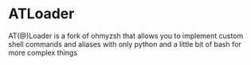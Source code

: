 # ATLoader
AT(@)Loader is a fork of ohmyzsh that allows you to implement custom shell commands and aliases with only python and a little bit of bash for more complex things
